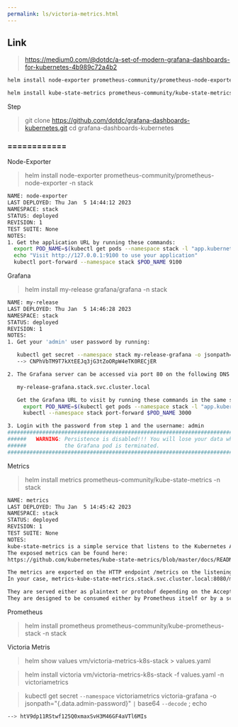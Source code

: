 ```yaml
---
permalink: ls/victoria-metrics.html
---
```


## Link

> https://medium0.com/@dotdc/a-set-of-modern-grafana-dashboards-for-kubernetes-4b989c72a4b2

```bash
helm install node-exporter prometheus-community/prometheus-node-exporter --namespace monitoring —set fullnameOverride=node-exporter

helm install kube-state-metrics prometheus-community/kube-state-metrics --namespace monitoring
```


Step 

> git clone https://github.com/dotdc/grafana-dashboards-kubernetes.git
cd grafana-dashboards-kubernetes

### ============

Node-Exporter
> helm install node-exporter prometheus-community/prometheus-node-exporter -n stack

```bash
NAME: node-exporter
LAST DEPLOYED: Thu Jan  5 14:44:12 2023
NAMESPACE: stack
STATUS: deployed
REVISION: 1
TEST SUITE: None
NOTES:
1. Get the application URL by running these commands:
  export POD_NAME=$(kubectl get pods --namespace stack -l "app.kubernetes.io/name=prometheus-node-exporter,app.kubernetes.io/instance=node-exporter" -o jsonpath="{.items[0].metadata.name}")
  echo "Visit http://127.0.0.1:9100 to use your application"
  kubectl port-forward --namespace stack $POD_NAME 9100
```

Grafana
> helm install my-release grafana/grafana -n stack

```bash
NAME: my-release
LAST DEPLOYED: Thu Jan  5 14:46:28 2023
NAMESPACE: stack
STATUS: deployed
REVISION: 1
NOTES:
1. Get your 'admin' user password by running:

   kubectl get secret --namespace stack my-release-grafana -o jsonpath="{.data.admin-password}" | base64 --decode ; echo
   --> CNPhVbTM9T7kXtEEJq3jG3tZoORpW4eTK0RECjER

2. The Grafana server can be accessed via port 80 on the following DNS name from within your cluster:

   my-release-grafana.stack.svc.cluster.local

   Get the Grafana URL to visit by running these commands in the same shell:
     export POD_NAME=$(kubectl get pods --namespace stack -l "app.kubernetes.io/name=grafana,app.kubernetes.io/instance=my-release" -o jsonpath="{.items[0].metadata.name}")
     kubectl --namespace stack port-forward $POD_NAME 3000

3. Login with the password from step 1 and the username: admin
#################################################################################
######   WARNING: Persistence is disabled!!! You will lose your data when   #####
######            the Grafana pod is terminated.                            #####
#################################################################################
```

Metrics
> helm install metrics prometheus-community/kube-state-metrics -n stack

```bash
NAME: metrics
LAST DEPLOYED: Thu Jan  5 14:45:42 2023
NAMESPACE: stack
STATUS: deployed
REVISION: 1
TEST SUITE: None
NOTES:
kube-state-metrics is a simple service that listens to the Kubernetes API server and generates metrics about the state of the objects.
The exposed metrics can be found here:
https://github.com/kubernetes/kube-state-metrics/blob/master/docs/README.md#exposed-metrics

The metrics are exported on the HTTP endpoint /metrics on the listening port.
In your case, metrics-kube-state-metrics.stack.svc.cluster.local:8080/metrics

They are served either as plaintext or protobuf depending on the Accept header.
They are designed to be consumed either by Prometheus itself or by a scraper that is compatible with scraping a Prometheus client endpoint.
```

Prometheus

> helm install prometheus prometheus-community/kube-prometheus-stack -n stack

Victoria Metris

> helm show values vm/victoria-metrics-k8s-stack > values.yaml

> helm install victoria vm/victoria-metrics-k8s-stack -f values.yaml -n victoriametrics

> kubectl get secret `--namespace` victoriametrics victoria-grafana -o jsonpath="{.data.admin-password}" `|` base64 `--decode` ; echo

```bash
--> htV9dp11RStwf125Q0xmaxSvH3M46GF4aVTl6MIs
```



